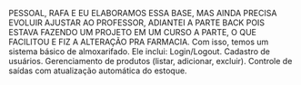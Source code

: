 PESSOAL, RAFA E EU ELABORAMOS ESSA BASE, MAS AINDA PRECISA EVOLUIR AJUSTAR AO PROFESSOR, ADIANTEI A PARTE BACK POIS ESTAVA FAZENDO UM PROJETO EM UM CURSO A PARTE, O QUE FACILITOU E FIZ A ALTERAÇÃO PRA FARMACIA.
Com isso, temos um sistema básico de almoxarifado. Ele inclui:
Login/Logout.
Cadastro de usuários.
Gerenciamento de produtos (listar, adicionar, excluir).
Controle de saídas com atualização automática do estoque.
